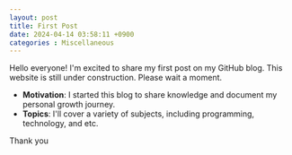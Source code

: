 ```yaml
---
layout: post
title: First Post
date: 2024-04-14 03:58:11 +0900
categories : Miscellaneous
---
```



Hello everyone! I'm excited to share my first post on my GitHub blog. This website is still under construction. Please wait a moment.

- **Motivation**: I started this blog to share knowledge and document my personal growth journey. 
- **Topics**: I'll cover a variety of subjects, including programming, technology, and etc.

Thank you

